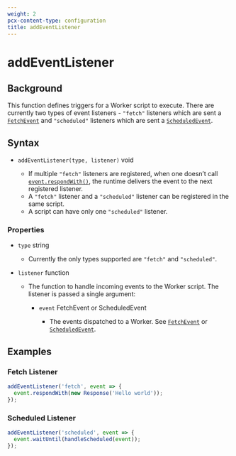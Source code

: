 ```yaml
---
weight: 2
pcx-content-type: configuration
title: addEventListener
---
```


# addEventListener

## Background

This function defines triggers for a Worker script to execute. There are currently two types of event listeners - `"fetch"` listeners which are sent a [`FetchEvent`](/runtime-apis/fetch-event) and `"scheduled"` listeners which are sent a [`ScheduledEvent`](/runtime-apis/scheduled-event).

## Syntax

<Definitions>

- <Code>addEventListener(type, listener)</Code> <Type>void</Type>

  - If multiple `"fetch"` listeners are registered, when one doesn’t call [`event.respondWith()`](/runtime-apis/fetch-event#methods), the runtime delivers the event to the next registered listener.
  - A `"fetch"` listener and a `"scheduled"` listener can be registered in the same script.
  - A script can have only one `"scheduled"` listener.

</Definitions>

### Properties

<Definitions>

- `type` <Type>string</Type>

  - Currently the only types supported are `"fetch"` and `"scheduled"`.

- `listener` <Type>function</Type>

  - The function to handle incoming events to the Worker script. The listener is passed a single argument:

    <Definitions>

    - `event` <Type>FetchEvent</Type> or <Type>ScheduledEvent</Type>

      - The events dispatched to a Worker. See [`FetchEvent`](/runtime-apis/fetch-event) or [`ScheduledEvent`](/runtime-apis/scheduled-event).

    </Definitions>

</Definitions>

## Examples

### Fetch Listener

```js
addEventListener('fetch', event => {
  event.respondWith(new Response('Hello world'));
});
```

### Scheduled Listener

```js
addEventListener('scheduled', event => {
  event.waitUntil(handleScheduled(event));
});
```